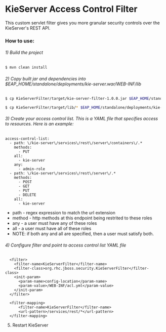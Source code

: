 # KieServer Access Control Filter
This custom servlet filter gives you more granular security controls over the KieServer's REST API.
### How to use:
###### 1) Build the project
```sh
$ mvn clean install
```
###### 2) Copy built jar and dependencies into $EAP_HOME/standalone/deployments/kie-server.war/WEB-INF/lib
```sh
$ cp KieServerFilter/target/kie-server-filter-1.0.0.jar $EAP_HOME/standalone/deployments/kie-server.war/WEB-INF/lib/
```
```sh
$ cp KieServerFilter/target/lib/* $EAP_HOME/standalone/deployments/kie-server.war/WEB-INF/lib/
```
###### 3) Create your access control list.  This is a YAML file that specifies access to resources.  Here is an example:
```
access-control-list:
  - path: \/kie-server\/services\/rest\/server\/containers\/.*
    methods:
      - PUT
    all:
      - kie-server
    any:
      - admin-role
  - path: \/kie-server\/services\/rest\/server\/.*
    methods:
      - POST
      - GET
      - PUT
      - DELETE
    all:
      - kie-server
```
* path - regex expression to match the url extension
* method - http methods at this endpoint being restrited to these roles
* any - a user must have any of these roles
* all - a user must have all of these roles
* NOTE: if both any and all are specified, then a user must satisfy both.

###### 4) Configure filter and point to access control list YAML file
```
  <filter>
    <filter-name>KieServerFilter</filter-name>
    <filter-class>org.rhc.jboss.security.KieServerFilter</filter-class>
    <init-param>
      <param-name>config-location</param-name>
      <param-value>/WEB-INF/acl.yml</param-value>
    </init-param>
  </filter>

  <filter-mapping>
      <filter-name>KieServerFilter</filter-name>
      <url-pattern>/services/rest/*</url-pattern>
  </filter-mapping>
  ```
5) Restart KieServer